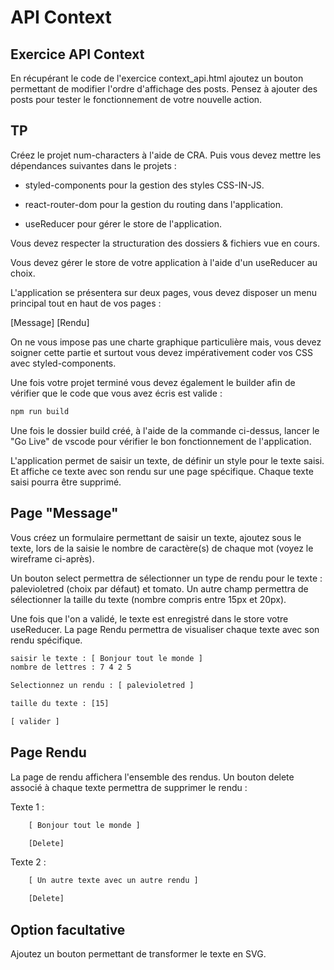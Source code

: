 #  API Context

## Exercice API Context

En récupérant le code de l'exercice context_api.html ajoutez un bouton permettant de modifier l'ordre d'affichage des posts. Pensez à ajouter des posts pour tester le fonctionnement de votre nouvelle action.

## TP

Créez le projet num-characters à l'aide de CRA. Puis vous devez mettre les dépendances suivantes dans le projets :

- styled-components pour la gestion des styles CSS-IN-JS.

- react-router-dom pour la gestion du routing dans l'application.

- useReducer pour gérer le store de l'application.

Vous devez respecter la structuration des dossiers & fichiers vue en cours.

Vous devez gérer le store de votre application à l'aide d'un useReducer au choix.

L'application se présentera sur deux pages, vous devez disposer un menu principal tout en haut de vos pages :

[Message] [Rendu]

On ne vous impose pas une charte graphique particulière mais, vous devez soigner cette partie et surtout vous devez impérativement coder vos CSS avec styled-components.

Une fois votre projet terminé vous devez également le builder afin de vérifier que le code que vous avez écris est valide :

```bash
npm run build
```

Une fois le dossier build créé, à l'aide de la commande ci-dessus, lancer le "Go Live" de vscode pour vérifier le bon fonctionnement de l'application.

L'application permet de saisir un texte, de définir un style pour le texte saisi. Et affiche ce texte avec son rendu sur une page spécifique. Chaque texte saisi pourra être supprimé.

## Page "Message"

Vous créez un formulaire permettant de saisir un texte, ajoutez sous le texte, lors de la saisie le nombre de caractère(s) de chaque mot (voyez le wireframe ci-après).

Un bouton select permettra de sélectionner un type de rendu pour le texte : palevioletred (choix par défaut) et tomato. Un autre champ permettra de sélectionner la taille du texte (nombre compris entre 15px et 20px).

Une fois que l'on a validé, le texte est enregistré dans le store votre useReducer. La page Rendu permettra de visualiser chaque texte avec son rendu spécifique.

```txt
saisir le texte : [ Bonjour tout le monde ]
nombre de lettres : 7 4 2 5     

Selectionnez un rendu : [ palevioletred ]

taille du texte : [15]

[ valider ]
```

## Page Rendu 

La page de rendu affichera l'ensemble des rendus. Un bouton delete associé à chaque texte permettra de supprimer le rendu :

Texte 1 :

```txt
    [ Bonjour tout le monde ] 

    [Delete]
```
Texte 2 :

```txt
    [ Un autre texte avec un autre rendu ] 

    [Delete]
```

## Option facultative

Ajoutez un bouton permettant de transformer le texte en SVG.